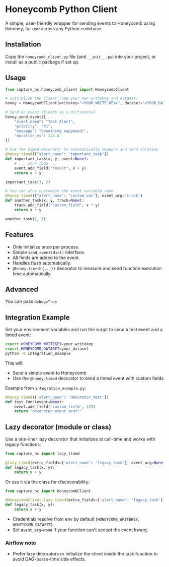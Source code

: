 # Honeycomb Python Client

A simple, user-friendly wrapper for sending events to Honeycomb using libhoney, for use across any Python codebase.

## Installation

Copy the `honeycomb_client.py` file (and `__init__.py`) into your project, or install as a public package if set up.

## Usage

```python
from capture_hc.honeycomb_client import HoneycombClient

# Initialize the client (use your own writekey and dataset)
honey = HoneycombClient(writekey="<YOUR_WRITE_KEY>", dataset="<YOUR_DATASET>")

# Send an event (fields as a dictionary)
honey.send_event({
    "alert_name": "Test Alert",
    "priority": "P1",
    "message": "Something happened!",
    "duration_ms": 123.4
})

# Use the timed decorator to automatically measure and send duration
@honey.timed({"alert_name": "important_task"})
def important_task(x, y, event=None):
    # ... your code ...
    event.add_field("result", x + y)
    return x + y

important_task(1, 2)

# You can also customize the event variable name
@honey.timed({"alert_name": "custom_var"}, event_arg='track')
def another_task(x, y, track=None):
    track.add_field("custom_field", x * y)
    return x * y

another_task(2, 3)
```

## Features
- Only initialize once per process.
- Simple `send_event(dict)` interface.
- All fields are added to the event.
- Handles flush automatically.
- `@honey.timed({...})` decorator to measure and send function execution time automatically.

## Advanced
You can pass `debug=True`

## Integration Example

Set your environment variables and run the script to send a test event and a timed event:

```bash
export HONEYCOMB_WRITEKEY=your_writekey
export HONEYCOMB_DATASET=your_dataset
python -m integration_example
```

This will:
- Send a simple event to Honeycomb
- Use the `@honey.timed` decorator to send a timed event with custom fields

Example from `integration_example.py`:
```python
@honey.timed({'alert_name': 'decorator_test'})
def test_func(event=None):
    event.add_field('custom_field', 123)
    return 'decorator event sent!'
```

## Lazy decorator (module or class)

Use a one-liner lazy decorator that initializes at call-time and works with legacy functions:

```python
from capture_hc import lazy_timed

@lazy_timed(extra_fields={'alert_name': 'legacy_task'}, event_arg=None)
def legacy_task(x, y):
    return x + y
```

Or use it via the class for discoverability:
```python
from capture_hc import HoneycombClient

@HoneycombClient.lazy_timed(extra_fields={'alert_name': 'legacy_task'}, event_arg=None)
def legacy_task(x, y):
    return x + y
```

- Credentials resolve from env by default (`HONEYCOMB_WRITEKEY`, `HONEYCOMB_DATASET`).
- Set `event_arg=None` if your function can't accept the event kwarg.

### Airflow note
- Prefer lazy decorators or initialize the client inside the task function to avoid DAG-parse-time side effects.